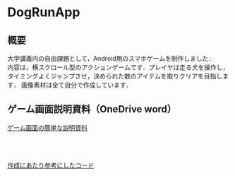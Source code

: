 # DogRunApp
## 概要
大学講義内の自由課題として，Android用のスマホゲームを制作しました．<br>
内容は，横スクロール型のアクションゲームです．プレイヤは走る犬を操作し，タイミングよくジャンプさせ，決められた数のアイテムを取りクリアを目指します．
画像素材は全て自分で作成しています．

## ゲーム画面説明資料（OneDrive word）
[ゲーム画面の簡単な説明資料](https://1drv.ms/b/c/9465fdf55ab3f9c0/EcxiCbirtA5EiruTr0ifs88BHjNqg_A3MIY1ENnYsJ400A?e=F52PiA)

<br><br><br>[作成にあたり参考にしたコード](https://github.com/heyletscode/2D-Game-In-Android-Studio)

